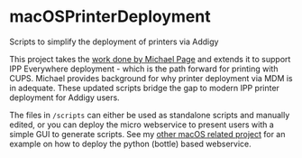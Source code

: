# macOSPrinterDeployment
 Scripts to simplify the deployment of printers via Addigy

This project takes the [work done by Michael Page](https://techion.com.au/blog/2019/6/11/advanced-printer-deployment-with-addigy-mdm) and extends it to support IPP Everywhere deployment - which is the path forward for printing with CUPS. Michael provides background for why printer deployment via MDM is in adequate. These updated scripts bridge the gap to modern IPP printer deployment for Addigy users.

The files in `/scripts` can either be used as standalone scripts and manually edited, or you can deploy the micro webservice to present users with a simple GUI to generate scripts. See my [other macOS related project](https://github.com/jameskirsop/macOSLocalAdminPasswordManagement) for an example on how to deploy the python (bottle) based webservice.